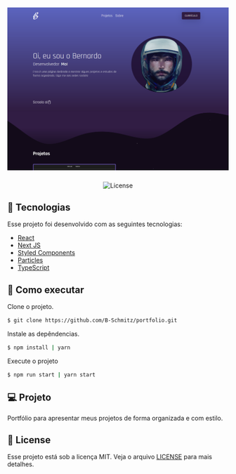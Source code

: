 <h1 align="center">
    <img alt="Bernardo Schmitz" src="public/images/cover.png" />
</h1>

<p align="center">
  <img  src="https://img.shields.io/badge/license-MIT-blueviolet" alt="License"/> 
</p>

## 🧪 Tecnologias

Esse projeto foi desenvolvido com as seguintes tecnologias:

- [React](https://reactjs.org)
- [Next JS](https://nextjs.org)
- [Styled Components](https://styled-components.com/)
- [Particles](https://github.com/matteobruni/tsparticles)
- [TypeScript](https://www.typescriptlang.org/)

## 🚀 Como executar

Clone o projeto.

```bash
$ git clone https://github.com/B-Schmitz/portfolio.git
```

Instale as depêndencias.

```bash
$ npm install | yarn
```

Execute o projeto

```bash
$ npm run start | yarn start
```

## 💻 Projeto

Portfólio para apresentar meus projetos de forma organizada e com estilo.

## 📝 License

Esse projeto está sob a licença MIT. Veja o arquivo [LICENSE](LICENSE.md) para mais detalhes.
